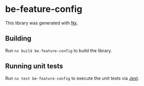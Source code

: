 # be-feature-config

This library was generated with [Nx](https://nx.dev).

## Building

Run `nx build be-feature-config` to build the library.

## Running unit tests

Run `nx test be-feature-config` to execute the unit tests via [Jest](https://jestjs.io).
